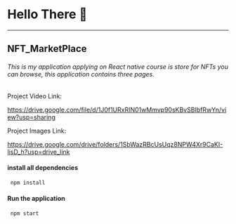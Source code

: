# Hello There 🤗

---

## NFT_MarketPlace

###### This is my application applying on React native course is store for NFTs you can browse, this application contains three pages.

Project Video Link:

https://drive.google.com/file/d/1J0f1URxRIN01wMmvp90sKBvSBIbfRwYn/view?usp=sharing

Project Images Link:

https://drive.google.com/drive/folders/1SbWazRBcUsUqz8NPW4Xr9CaKI-lisD_h?usp=drive_link


#### install all dependencies

```js
 npm install
```

#### Run the application

```js
 npm start
```
